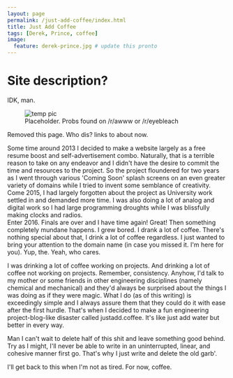 ```yaml
---
layout: page
permalink: /just-add-coffee/index.html
title: Just Add Coffee
tags: [Derek, Prince, coffee]
image:
  feature: derek-prince.jpg # update this pronto
---
```

# Site description?

IDK, man.

<figure>
  <img src="{{ site.url }}/images/super-cute-cat.jpg" alt="temp pic">
  <figcaption>Placeholder. Probs found on /r/awww or /r/eyebleach</figcaption>
</figure>

Removed this page. Who dis? links to about now.

Some time around 2013 I decided to make a website largely as a free resume boost and self-advertisement combo. Naturally, that is a terrible reason to take on any endeavor and I didn't have the desire to commit the time and resources to the project. So the project floundered for two years as I went through various \'Coming Soon\' splash screens on an even greater variety of domains while I tried to invent some semblance of creativity.
Come 2015, I had largely forgotten about the project as University work settled in and demanded more time. I was also doing a lot of analog and digital work so I had large programming droughts while I was blissfully making clocks and radios.  
Enter 2016. Finals are over and I have time again! Great! Then something completely mundane happens. I grew bored. I drank a lot of coffee. There's nothing special about that, I drink a lot of coffee regardless. I just wanted to bring your attention to the domain name (in case you missed it. I'm here for you). Yup, the. Yeah, who cares.

I was drinking a lot of coffee working on projects. And drinking a lot of coffee not working on projects. Remember, consistency. Anyhow, I'd talk to my mother or some friends in other engineering disciplines (namely chemical and mechanical) and they'd always be surprised about the things I was doing as if they were magic. What I do (as of this writing) is exceedingly simple and I always assure them that they could do it with ease after the first hurdle. That's when I decided to make a fun engineering project-blog-like disaster called justadd.coffee. It's like just add water but better in every way.

Man I can't wait to delete half of this shit and leave something good behind. Try as I might, I'll never be able to write in an uninterrupted, linear, and cohesive manner first go. That's why I just write and delete the old garb'.

I'll get back to this when I'm not as tired. For now, coffee.
